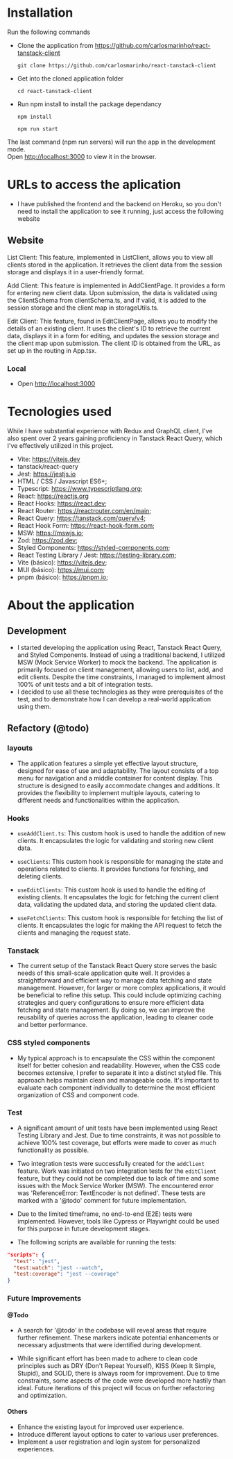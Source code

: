 # Installation

Run the following commands

- Clone the application from https://github.com/carlosmarinho/react-tanstack-client

  ```
  git clone https://github.com/carlosmarinho/react-tanstack-client
  ```

- Get into the cloned application folder

  ```
  cd react-tanstack-client
  ```

- Run npm install to install the package dependancy

  ```
  npm install
  ```

  ```
  npm run start
  ```

The last command (npm run servers) will run the app in the development mode.\
Open [http://localhost:3000](http://localhost:3000) to view it in the browser.

# URLs to access the aplication

- I have published the frontend and the backend on Heroku, so you don't need to install the application to see it running, just access the following website

## Website

List Client: This feature, implemented in ListClient, allows you to view all clients stored in the application. It retrieves the client data from the session storage and displays it in a user-friendly format.

Add Client: This feature is implemented in AddClientPage. It provides a form for entering new client data. Upon submission, the data is validated using the ClientSchema from clientSchema.ts, and if valid, it is added to the session storage and the client map in storageUtils.ts.

Edit Client: This feature, found in EditClientPage, allows you to modify the details of an existing client. It uses the client's ID to retrieve the current data, displays it in a form for editing, and updates the session storage and the client map upon submission. The client ID is obtained from the URL, as set up in the routing in App.tsx.

### Local

- Open [http://localhost:3000](http://localhost:3000)

# Tecnologies used

While I have substantial experience with Redux and GraphQL client, I've also spent over 2 years gaining proficiency in Tanstack React Query, which I've effectively utilized in this project.

- Vite: https://vitejs.dev
- tanstack/react-query
- Jest: https://jestjs.io
- HTML / CSS / Javascript ES6+;
- Typescript: https://www.typescriptlang.org;
- React: https://reactjs.org
- React Hooks: https://react.dev;
- React Router: https://reactrouter.com/en/main;
- React Query: https://tanstack.com/query/v4;
- React Hook Form: https://react-hook-form.com;
- MSW: https://mswjs.io;
- Zod: https://zod.dev;
- Styled Components: https://styled-components.com;
- React Testing Library / Jest: https://testing-library.com;
- Vite (básico): https://vitejs.dev;
- MUI (básico): https://mui.com;
- pnpm (básico): https://pnpm.io;

# About the application

## Development

- I started developing the application using React, Tanstack React Query, and Styled Components. Instead of using a traditional backend, I utilized MSW (Mock Service Worker) to mock the backend. The application is primarily focused on client management, allowing users to list, add, and edit clients. Despite the time constraints, I managed to implement almost 100% of unit tests and a bit of integration tests.
- I decided to use all these technologies as they were prerequisites of the test, and to demonstrate how I can develop a real-world application using them.

## Refactory (@todo)

### layouts

- The application features a simple yet effective layout structure, designed for ease of use and adaptability. The layout consists of a top menu for navigation and a middle container for content display. This structure is designed to easily accommodate changes and additions. It provides the flexibility to implement multiple layouts, catering to different needs and functionalities within the application.

### Hooks

- `useAddClient.ts`: This custom hook is used to handle the addition of new clients. It encapsulates the logic for validating and storing new client data.

- `useClients`: This custom hook is responsible for managing the state and operations related to clients. It provides functions for fetching, and deleting clients.

- `useEditClients`: This custom hook is used to handle the editing of existing clients. It encapsulates the logic for fetching the current client data, validating the updated data, and storing the updated client data.

- `useFetchClients`: This custom hook is responsible for fetching the list of clients. It encapsulates the logic for making the API request to fetch the clients and managing the request state.

### Tanstack

- The current setup of the Tanstack React Query store serves the basic needs of this small-scale application quite well. It provides a straightforward and efficient way to manage data fetching and state management. However, for larger or more complex applications, it would be beneficial to refine this setup. This could include optimizing caching strategies and query configurations to ensure more efficient data fetching and state management. By doing so, we can improve the reusability of queries across the application, leading to cleaner code and better performance.

### CSS styled components

- My typical approach is to encapsulate the CSS within the component itself for better cohesion and readability. However, when the CSS code becomes extensive, I prefer to separate it into a distinct styled file. This approach helps maintain clean and manageable code. It's important to evaluate each component individually to determine the most efficient organization of CSS and component code.

### Test

- A significant amount of unit tests have been implemented using React Testing Library and Jest. Due to time constraints, it was not possible to achieve 100% test coverage, but efforts were made to cover as much functionality as possible.

- Two integration tests were successfully created for the `addClient` feature. Work was initiated on two integration tests for the `editClient` feature, but they could not be completed due to lack of time and some issues with the Mock Service Worker (MSW). The encountered error was 'ReferenceError: TextEncoder is not defined'. These tests are marked with a '@todo' comment for future implementation.

- Due to the limited timeframe, no end-to-end (E2E) tests were implemented. However, tools like Cypress or Playwright could be used for this purpose in future development stages.

- The following scripts are available for running the tests:

```json
"scripts": {
  "test": "jest",
  "test:watch": "jest --watch",
  "test:coverage": "jest --coverage"
}
```

### Future Improvements

#### @Todo

- A search for '@todo' in the codebase will reveal areas that require further refinement. These markers indicate potential enhancements or necessary adjustments that were identified during development.

- While significant effort has been made to adhere to clean code principles such as DRY (Don't Repeat Yourself), KISS (Keep It Simple, Stupid), and SOLID, there is always room for improvement. Due to time constraints, some aspects of the code were developed more hastily than ideal. Future iterations of this project will focus on further refactoring and optimization.

#### Others

- Enhance the existing layout for improved user experience.
- Introduce different layout options to cater to various user preferences.
- Implement a user registration and login system for personalized experiences.

```

```
